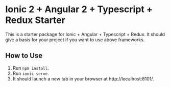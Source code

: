 # Ionic 2 + Angular 2 + Typescript + Redux Starter

This is a starter package for Ionic + Angular + Typescript + Redux. It should give a basis for your project if you want to use above frameworks.

## How to Use
1. Run `npm install`.
2. Run `ionic serve`.
3. It should launch a new tab in your browser at http://localhost:8101/.
